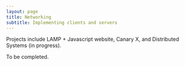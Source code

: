 ```yaml
---
layout: page
title: Networking
subtitle: Implementing clients and servers
---
```

Projects include LAMP + Javascript website, Canary X, and Distributed Systems (in progress).

To be completed.